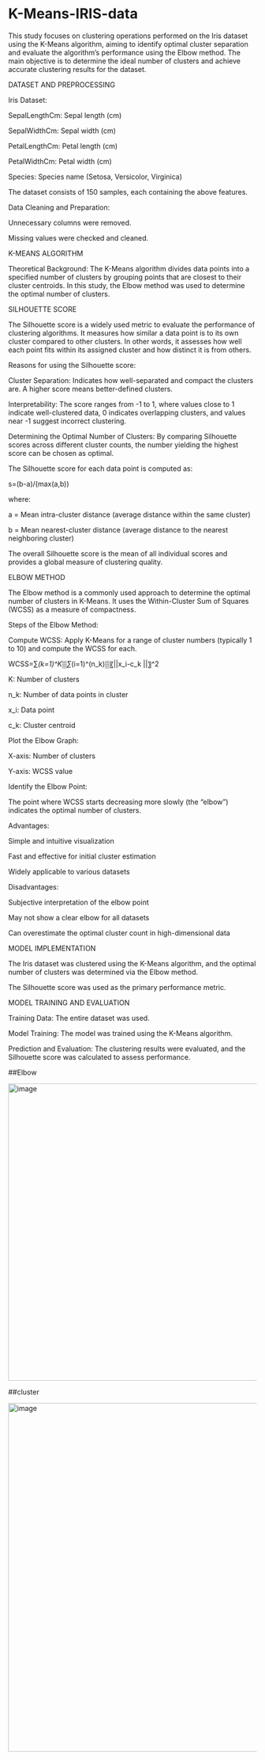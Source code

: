 # K-Means-IRIS-data

This study focuses on clustering operations performed on the Iris dataset using the K-Means algorithm, aiming to identify optimal cluster separation and evaluate the algorithm’s performance using the Elbow method. The main objective is to determine the ideal number of clusters and achieve accurate clustering results for the dataset.

DATASET AND PREPROCESSING

Iris Dataset:

SepalLengthCm: Sepal length (cm)

SepalWidthCm: Sepal width (cm)

PetalLengthCm: Petal length (cm)

PetalWidthCm: Petal width (cm)

Species: Species name (Setosa, Versicolor, Virginica)

The dataset consists of 150 samples, each containing the above features.

Data Cleaning and Preparation:

Unnecessary columns were removed.

Missing values were checked and cleaned.

K-MEANS ALGORITHM

Theoretical Background:
The K-Means algorithm divides data points into a specified number of clusters by grouping points that are closest to their cluster centroids. In this study, the Elbow method was used to determine the optimal number of clusters.

SILHOUETTE SCORE

The Silhouette score is a widely used metric to evaluate the performance of clustering algorithms. It measures how similar a data point is to its own cluster compared to other clusters. In other words, it assesses how well each point fits within its assigned cluster and how distinct it is from others.

Reasons for using the Silhouette score:

Cluster Separation: Indicates how well-separated and compact the clusters are. A higher score means better-defined clusters.

Interpretability: The score ranges from -1 to 1, where values close to 1 indicate well-clustered data, 0 indicates overlapping clusters, and values near -1 suggest incorrect clustering.

Determining the Optimal Number of Clusters: By comparing Silhouette scores across different cluster counts, the number yielding the highest score can be chosen as optimal.

The Silhouette score for each data point is computed as:

s=(b-a)/(max⁡(a,b))​


where:


a = Mean intra-cluster distance (average distance within the same cluster)

b = Mean nearest-cluster distance (average distance to the nearest neighboring cluster)

The overall Silhouette score is the mean of all individual scores and provides a global measure of clustering quality.

ELBOW METHOD

The Elbow method is a commonly used approach to determine the optimal number of clusters in K-Means. It uses the Within-Cluster Sum of Squares (WCSS) as a measure of compactness.

Steps of the Elbow Method:

Compute WCSS: Apply K-Means for a range of cluster numbers (typically 1 to 10) and compute the WCSS for each.

WCSS=∑_(k=1)^K▒∑_(i=1)^(n_k)▒〖||x_i-c_k ||〗^2 

K: Number of clusters
	​

n_k: Number of data points in cluster 


x_i: Data point


c_k: Cluster centroid

Plot the Elbow Graph:

X-axis: Number of clusters

Y-axis: WCSS value

Identify the Elbow Point:

The point where WCSS starts decreasing more slowly (the “elbow”) indicates the optimal number of clusters.

Advantages:

Simple and intuitive visualization

Fast and effective for initial cluster estimation

Widely applicable to various datasets

Disadvantages:

Subjective interpretation of the elbow point

May not show a clear elbow for all datasets

Can overestimate the optimal cluster count in high-dimensional data

MODEL IMPLEMENTATION

The Iris dataset was clustered using the K-Means algorithm, and the optimal number of clusters was determined via the Elbow method.

The Silhouette score was used as the primary performance metric.

MODEL TRAINING AND EVALUATION

Training Data: The entire dataset was used.

Model Training: The model was trained using the K-Means algorithm.

Prediction and Evaluation: The clustering results were evaluated, and the Silhouette score was calculated to assess performance.

##Elbow 

<img width="940" height="601" alt="image" src="https://github.com/user-attachments/assets/6722c9cf-59f5-4e62-a0a4-e5f727502b9a" />


##cluster



<img width="940" height="705" alt="image" src="https://github.com/user-attachments/assets/449a1596-1340-4674-964f-5201ba438375" />

